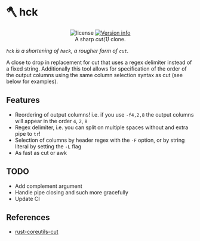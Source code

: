 # 🪓 hck

<p align="center">
  <img src="https://img.shields.io/crates/l/hck.svg" alt="license">
  <a href="https://crates.io/crates/hck"><img src="https://img.shields.io/crates/v/hck.svg?colorB=319e8c" alt="Version info"></a><br>
  A sharp <i>cut(1)</i> clone.
</p>

_`hck` is a shortening of `hack`, a rougher form of `cut`._

A close to drop in replacement for cut that uses a regex delimiter instead of a fixed string. Additionally this tool allows for specification of the order of the output columns using the same column selection syntax as cut (see below for examples).

## Features

- Reordering of output columns! i.e. if you use `-f4,2,8` the output columns will appear in the order `4`, `2`, `8`
- Regex delimiter, i.e. you can split on multiple spaces without and extra pipe to `tr`!
- Selection of columns by header regex with the `-F` option, or by string literal by setting the `-L` flag
- As fast as cut or awk

## TODO

- Add complement argument
- Handle pipe closing and such more gracefully
- Update CI

## References

- [rust-coreutils-cut](https://github.com/uutils/coreutils/blob/e48ff9dd9ee0d55da285f99d75f6169a5e4e7acc/src/uu/cut/src/cut.rs)
